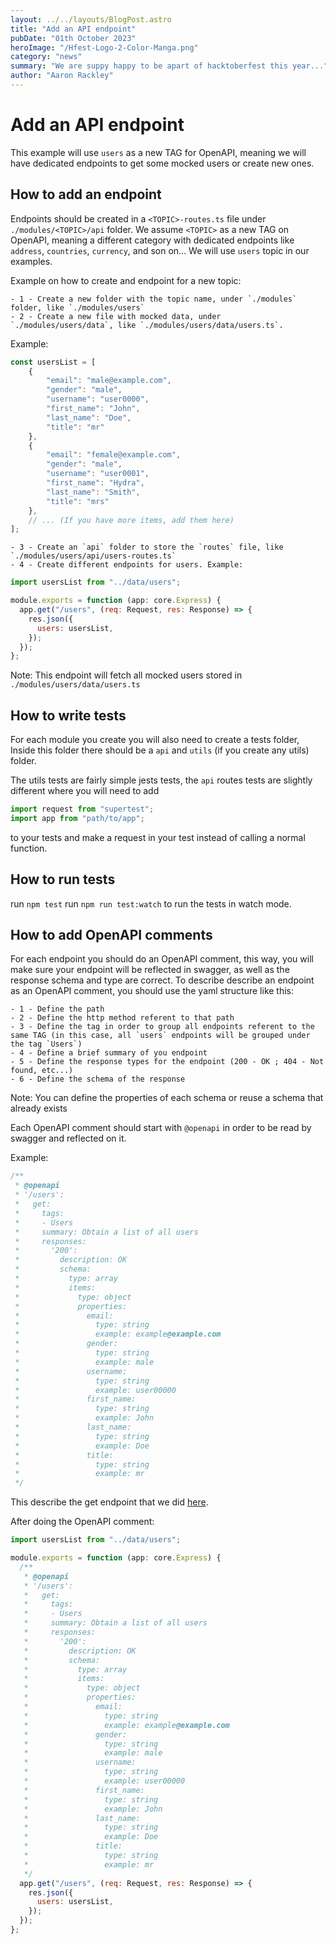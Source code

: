 ```yaml
---
layout: ../../layouts/BlogPost.astro
title: "Add an API endpoint"
pubDate: "01th October 2023"
heroImage: "/Hfest-Logo-2-Color-Manga.png"
category: "news"
summary: "We are suppy happy to be apart of hacktoberfest this year..."
author: "Aaron Rackley"
---
```


Add an API endpoint
===================

This example will use `users` as a new TAG for OpenAPI, meaning we will have dedicated endpoints to get some mocked users or create new ones.

How to add an endpoint
----------------------

Endpoints should be created in a `<TOPIC>-routes.ts` file under `./modules/<TOPIC>/api` folder.
We assume `<TOPIC>` as a new TAG on OpenAPI, meaning a different category with dedicated endpoints like `address`, `countries`, `currency`, and son on... We will use `users` topic in our examples.

Example on how to create and endpoint for a new topic:

    - 1 - Create a new folder with the topic name, under `./modules` folder, like `./modules/users`
    - 2 - Create a new file with mocked data, under `./modules/users/data`, like `./modules/users/data/users.ts`.

Example:

```javascript
const usersList = [
    {
        "email": "male@example.com",
        "gender": "male",
        "username": "user0000",
        "first_name": "John",
        "last_name": "Doe",
        "title": "mr"
    },
    {
        "email": "female@example.com",
        "gender": "male",
        "username": "user0001",
        "first_name": "Hydra",
        "last_name": "Smith",
        "title": "mrs"
    },
    // ... (If you have more items, add them here)
];
```

    - 3 - Create an `api` folder to store the `routes` file, like `./modules/users/api/users-routes.ts`
    - 4 - Create different endpoints for users. Example:

```javascript
import usersList from "../data/users";

module.exports = function (app: core.Express) {
  app.get("/users", (req: Request, res: Response) => {
    res.json({
      users: usersList,
    });
  });
};
```

Note: This endpoint will fetch all mocked users stored in `./modules/users/data/users.ts`

How to write tests
----------------------

For each module you create you will also need to create a tests folder, Inside this folder there should be a `api` and `utils`
(if you create any utils) folder.

The utils tests are fairly simple jests tests, the `api` routes tests are slightly different where you will need to add

```javascript
import request from "supertest";
import app from "path/to/app";
```

to your tests and make a request in your test instead of calling a normal function.

How to run tests
----------------------

run `npm test`
run `npm run test:watch` to run the tests in watch mode.

How to add OpenAPI comments
----------------------

For each endpoint you should do an OpenAPI comment, this way, you will make sure your endpoint will be reflected in swagger, as well as the response schema and type are correct.
To describe describe an endpoint as an OpenAPI comment, you should use the yaml structure like this:

    - 1 - Define the path
    - 2 - Define the http method referent to that path
    - 3 - Define the tag in order to group all endpoints referent to the same TAG (in this case, all `users` endpoints will be grouped under the tag `Users`)
    - 4 - Define a brief summary of you endpoint
    - 5 - Define the response types for the endpoint (200 - OK ; 404 - Not found, etc...)
    - 6 - Define the schema of the response

Note: You can define the properties of each schema or reuse a schema that already exists

Each OpenAPI comment should start with `@openapi` in order to be read by swagger and reflected on it.

Example:

```javascript
/**
 * @openapi
 * '/users':
 *   get:
 *     tags:
 *     - Users
 *     summary: Obtain a list of all users
 *     responses:
 *       '200':
 *         description: OK
 *         schema:
 *           type: array
 *           items:
 *             type: object
 *             properties:
 *               email:
 *                 type: string
 *                 example: example@example.com
 *               gender:
 *                 type: string
 *                 example: male
 *               username:
 *                 type: string
 *                 example: user00000
 *               first_name:
 *                 type: string
 *                 example: John
 *               last_name:
 *                 type: string
 *                 example: Doe
 *               title:
 *                 type: string
 *                 example: mr
 */
```

This describe the get endpoint that we did [here](#how-to-add-an-endpoint).

After doing the OpenAPI comment:

```javascript
import usersList from "../data/users";

module.exports = function (app: core.Express) {
  /**
   * @openapi
   * '/users':
   *   get:
   *     tags:
   *     - Users
   *     summary: Obtain a list of all users
   *     responses:
   *       '200':
   *         description: OK
   *         schema:
   *           type: array
   *           items:
   *             type: object
   *             properties:
   *               email:
   *                 type: string
   *                 example: example@example.com
   *               gender:
   *                 type: string
   *                 example: male
   *               username:
   *                 type: string
   *                 example: user00000
   *               first_name:
   *                 type: string
   *                 example: John
   *               last_name:
   *                 type: string
   *                 example: Doe
   *               title:
   *                 type: string
   *                 example: mr
   */
  app.get("/users", (req: Request, res: Response) => {
    res.json({
      users: usersList,
    });
  });
};
```
